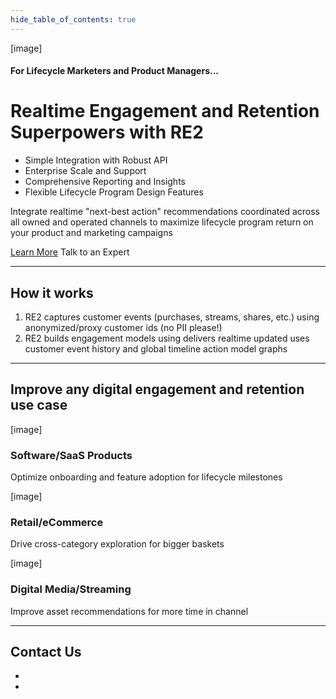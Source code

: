 ```yaml
---
hide_table_of_contents: true
---
```


<div class="hero-container">
  <div class="row">
    <div class="col">
      <div class="col-usecase">
      [image]
      </div>
    </div>
    <div class="col">
      <div class="col-usecase">
        <h4 class="faded">For Lifecycle Marketers and Product Managers...</h4>
        <h1>Realtime Engagement and Retention Superpowers with RE2</h1>
        <ul>
        <li>Simple Integration with Robust API</li>
        <li>Enterprise Scale and Support</li>
        <li>Comprehensive Reporting and Insights</li>
        <li>Flexible Lifecycle Program Design Features</li>
        </ul>
        <p>
        Integrate realtime "next-best action" recommendations coordinated across all owned and operated channels to
        maximize lifecycle program return on your product and marketing campaigns
        </p>
        <a class="button md" href="/docs/intro">Learn More</a>
        <a class="button md">Talk to an Expert</a>
      </div>
    </div>
  </div>
</div>

---

## How it works
1. RE2 captures customer events (purchases, streams, shares, etc.) using anonymized/proxy customer ids (no PII please!)
1. RE2 builds engagement models using delivers realtime updated uses customer event history and global timeline action model graphs


---


## Improve any digital engagement and retention use case

<div class="container">
  <div class="row">
    <div class="col">
      <div class="col-usecase">
      <p>[image]</p>
      <h3>Software/SaaS Products</h3>
      <p>Optimize onboarding and feature adoption for lifecycle milestones</p>
      </div>
    </div>
    <div class="col">
      <div class="col-usecase">
      <p>[image]</p>
      <h3>Retail/eCommerce</h3>
      <p>Drive cross-category exploration for bigger baskets</p>
      </div>
    </div>
    <div class="col">
      <div class="col-usecase">
      <p>[image]</p>
      <h3>Digital Media/Streaming</h3>
      <p>Improve asset recommendations for more time in channel</p>
      </div>
    </div>
  </div>
</div>

---

## Contact Us
- 
- 



